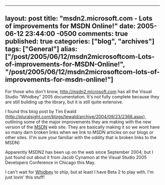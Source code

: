   ---
  layout: post
  title: "msdn2.microsoft.com - Lots of improvements for MSDN Online!"
  date: 2005-06-12 23:44:00 -0500
  comments: true
  published: true
  categories: ["blog", "archives"]
  tags: ["General"]
  alias: ["/post/2005/06/12/msdn2microsoftcom-Lots-of-improvements-for-MSDN-Online!", "/post/2005/06/12/msdn2microsoftcom-lots-of-improvements-for-msdn-online!"]
  ---
<!-- more -->
<P>For those who don't know, <A href="http://msdn2.microsoft.com">http://msdn2.microsoft.com</A> has all the Visual Studio &#8220;Whidbey&#8221; 2005 documentation. It's not fully complete because they are still building up the library, but it is still quite extensive.</P>
<P>I found this blog post by Tim Ewald (<A href="http://pluralsight.com/blogs/tewald/archive/2004/09/23/2368.aspx">http://pluralsight.com/blogs/tewald/archive/2004/09/23/2368.aspx</A>), outlining some of the major improvements they are making with the new version of the <a title="MSDN" href="http://msdn.microsoft.com" target="_blank">MSDN</a> web site. They are basically making it so we wont have so many darn broken links when we link to MSDN articles on our blogs or other sites. (I'm sure your familiar with the oddity that is broken links to the MSDN)</P>
<P>Apparently MSDN2 has been up on the web since September 2004; but I just found out about it from Jacob Cynamon at the Visual Studio 2005 Developers Conference in Chicago this May.</P>
<P>I can't wait for <a title="Visual Studio .NET "Whidbey" 2005" href="http://lab.msdn.microsoft.com/vs2005/" target="_blank">Whidbey</a> to ship, but at least I have Beta 2 to play with. I'm just lovin' this stuff!</P>
